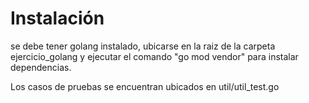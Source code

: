 # Instalación

se debe tener golang instalado, ubicarse en la raiz de la carpeta ejercicio_golang
y ejecutar el comando "go mod vendor" para instalar dependencias.

Los casos de pruebas se encuentran ubicados en util/util_test.go